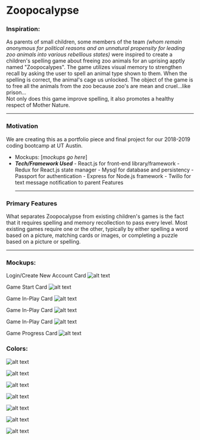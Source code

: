 # Zoopocalypse

### Inspiration:

As parents of small children, some members of the team _(whom remain anonymous for political reasons and an unnatural propensity for leading zoo animals into various rebellious states)_ were inspired to create a children's spelling game about freeing zoo animals for an uprising apptly named "Zoopocalypes". The game utilizes visual memory to strengthen recall by asking the user to spell an animal type shown to them. When the spelling is correct, the animal's cage us unlocked. The object of the game is to free all the animals from the zoo because zoo's are mean and cruel...like prison... <br>
Not only does this game improve spelling, it also promotes a healthy respect of Mother Nature.

<hr>

### Motivation

We are creating this as a portfolio piece and final project for our 2018-2019 coding bootcamp at UT Austin.

- Mockups: [*mockups go here*]
- **_Tech/Framework Used_** - React.js for front-end library/framework - Redux for React.js state manager - Mysql for database and persistency - Passport for authentication - Express for Node.js framework - Twillo for text message notification to parent
  Features
  <hr>

### Primary Features

What separates Zoopocalypse from existing children's games is the fact that it requires spelling and memory recollection to pass every level. Most existing games require one or the other, typically by either spelling a word based on a picture, matching cards or images, or completing a puzzle based on a picture or spelling.

<hr>

### Mockups:

Login/Create New Account Card
![alt text](./docs/images_mockup/zpLoginCard.png "Login Page Mockup")

Game Start Card
![alt text](./docs/images_mockup/zpPlayStartCard1.png "Game Start-Play Page Mockup-1")

Game In-Play Card
![alt text](./docs/images_mockup/zpPlayStartCard2.png "Game In-Play Page Mockup-1")

Game In-Play Card
![alt text](./docs/images_mockup/zpPlayStartCard3.png "Game In-Play Page Mockup-2")

Game In-Play Card
![alt text](./docs/images_mockup/zpPlayWinCard.png "Game Play-WIn Page Mockup")

Game Progress Card
![alt text](./docs/images_mockup/zpPlayProgressCard.png "Game Progress Page Mockup")

### Colors:

![alt text](./docs/images_mockup/colors/blue.png "Blue Image")

![alt text](./docs/images_mockup/colors/green.png "Green Image")

![alt text](./docs/images_mockup/colors/lightBlue.png "Light Blue Image")

![alt text](./docs/images_mockup/colors/magenta.png "Magenta Image")

![alt text](./docs/images_mockup/colors/purple.png "Purple Image")

![alt text](./docs/images_mockup/colors/red.png "Red Image")

![alt text](./docs/images_mockup/colors/yellow.png "Yellow Image")
